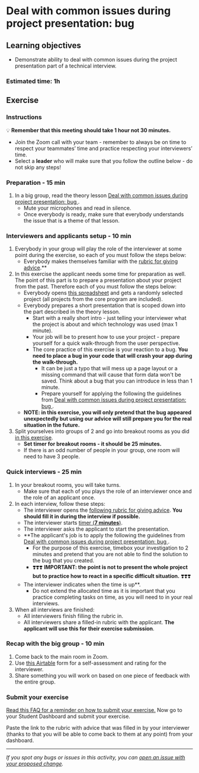 # Deal with common issues during project presentation: bug

## Learning objectives

- Demonstrate ability to deal with common issues during the project presentation part of a technical interview.

### Estimated time: 1h

## Exercise

### Instructions

💡 **Remember that this meeting should take 1 hour not 30 minutes.**

- Join the Zoom call with your team - remember to always be on time to respect your teammates’ time and practice respecting your interviewers’ time.
- Select a **leader** who will make sure that you follow the outline below - do not skip any steps!


### Preparation - 15 min

1. In a big group, read the theory lesson [Deal with common issues during project presentation: bug
](https://github.com/microverseinc/curriculum-professional-skills/blob/main/job-search/peer-interview-practice/presentation_bug_lesson.md).
    - Mute your microphones and read in silence.
    - Once everybody is ready, make sure that everybody understands the issue that is a theme of that lesson.

### Interviewers and applicants setup - 10 min

1. Everybody in your group will play the role of the interviewer at some point during the exercise, so each of you must follow the steps below:
     - Everybody makes themselves familiar with the [rubric for giving advice](https://docs.google.com/document/d/13La0azCRRFHUad7q1Qq4pGJZDKa6UiNs4A0MuMWVLAQ/edit#).**
2. In this exercise the applicant needs some time for preparation as well. The point of this part is to prepare a presentation about your project from the past. Therefore each of you must follow the steps below:
    - Everybody opens [this spreadsheet](https://docs.google.com/spreadsheets/d/1HkUyBZdcpGz_aEUa8W_rtNhS739jly8HY6sXVPPSAro/edit#gid=487594994) and gets a randomly selected project (all projects from the core program are included).
    - Everybody prepares a short presentation that is scoped down into the part described in the theory lesson.
        - Start with a really short intro - just telling your interviewer what the project is about and which technology was used (max 1 minute).
        - Your job will be to present how to use your project - prepare yourself for a quick walk-through from the user perspective.
        - The core practice of this exercise is your reaction to a bug. **You need to place a bug in your code that will crash your app during the walk-through.**
            - It can be just a typo that will mess up a page layout or a missing command that will cause that form data won't be saved. Think about a bug that you can introduce in less than 1 minute.
            - Prepare yourself for applying the following the guidelines from [Deal with common issues during project presentation: bug
](https://github.com/microverseinc/curriculum-professional-skills/blob/main/job-search/peer-interview-practice/presentation_bug_lesson.md).
    - **NOTE: in this exercise, you will only pretend that the bug appeared unexpectedly but using our advice will still prepare you for the real situation in the future.**
3. Split yourselves into groups of 2 and go into breakout rooms as you did [in this exercise](https://github.com/microverseinc/curriculum-professional-skills/blob/main/job-search/job-searching-morning-session-using-breakout-rooms-for-interview-practice.md#what-are-breakout-rooms).
    - **Set timer for breakout rooms - it should be 25 minutes.**
    - If there is an odd number of people in your group, one room will need to have 3 people.

### Quick interviews - 25 min

1. In your breakout rooms, you will take turns.
    - Make sure that each of you plays the role of an interviewer once and the role of an applicant once.
2. In each interview, follow these steps:
    - The interviewer opens the [following rubric for giving advice](https://docs.google.com/document/d/13La0azCRRFHUad7q1Qq4pGJZDKa6UiNs4A0MuMWVLAQ/edit#). **You should fill it in during the interview if possible.**
    - The interviewer starts [timer (**7 minutes**)](https://vclock.com/timer/#countdown=00:07:00&enabled=0&seconds=420&title=Peer+interviews+practice&sound=xylophone&loop=1).
    - The interviewer asks the applicant to start the presentation.
    - **The applicant's job is to apply the following the guidelines from [Deal with common issues during project presentation: bug
](https://github.com/microverseinc/curriculum-professional-skills/blob/main/job-search/peer-interview-practice/presentation_bug_lesson.md).
        - For the purpose of this exercise, timebox your investigation to 2 minutes and pretend that you are not able to find the solution to the bug that you created.
        - ❣️❣️❣️ **IMPORTANT: the point is not to present the whole project but to practice how to react in a specific difficult situation.** ❣️❣️❣️ 
    - The interviewer indicates when the time is up**.
        - Do not extend the allocated time as it is important that you practice completing tasks on time, as you will need to in your real interviews.
3. When all interviews are finished:
     - All interviewers finish filling the rubric in.
     - All interviewers share a filled-in rubric with the applicant. **The applicant will use this for their exercise submission**.

### Recap with the big group - 10 min

1. Come back to the main room in Zoom.
2. Use [this Airtable](https://airtable.com/shrclyLFtL6b5fMdT) form for a self-assessment and rating for the interviewer.
3. Share something you will work on based on one piece of feedback with the entire group.

### Submit your exercise

[Read this FAQ for a reminder on how to submit your exercise.](https://microverse.zendesk.com/hc/en-us/articles/360061344234)
Now go to your Student Dashboard and submit your exercise.

Paste the link to the rubric with advice that was filled in by your interviewer (thanks to that you will be able to come back to them at any point) from your dashboard.

---

*If you spot any bugs or issues in this activity, you can [open an issue with your proposed change](https://github.com/microverseinc/curriculum-transversal-skills/blob/main/git-github/articles/open_issue.md).*
